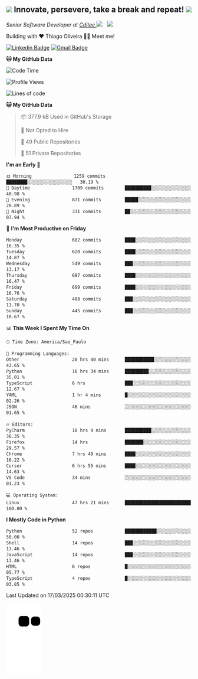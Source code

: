<h2><img src="https://emojis.slackmojis.com/emojis/images/1531849430/4246/blob-sunglasses.gif?1531849430" width="30"/> Innovate, persevere, take a break and repeat! <img src="https://media.giphy.com/media/12oufCB0MyZ1Go/giphy.gif" width="50"></h2>
<img align='right' src="https://media.giphy.com/media/M9gbBd9nbDrOTu1Mqx/giphy.gif" width="230">
<p><em>Senior Software Developer at <a href="https://www.cditec.com.br/">Cditec
</a><img src="https://media.giphy.com/media/WUlplcMpOCEmTGBtBW/giphy.gif" width="30"> 
</em></p>



Building with ❤️ Thiago Oliveira 👋🏽 Meet me!

[![Linkedin Badge](https://img.shields.io/badge/-Thiago-blue?style=flat-square&logo=Linkedin&logoColor=white&link=https://www.linkedin.com/in/tgmarinho/)](https://www.linkedin.com/in/thiagoceconelo/) 
[![Gmail Badge](https://img.shields.io/badge/-thiceconelo@gmail.com-c14438?style=flat-square&logo=Gmail&logoColor=white&link=mailto:thiceconelo@gmail.com)](mailto:thiceconelo@gmail.com)

</em></p>

<!-- <span style="height ">
![Anurag's GitHub stats](https://github-readme-stats.vercel.app/api?username=arthurspk&show_icons=true&theme=tokyonight)
</span> -->

**🐱 My GitHub Data** 
<!--START_SECTION:waka-->
![Code Time](http://img.shields.io/badge/Code%20Time-2%2C804%20hrs%2025%20mins-blue)

![Profile Views](http://img.shields.io/badge/Profile%20Views-0-blue)

![Lines of code](https://img.shields.io/badge/From%20Hello%20World%20I%27ve%20Written-5.9%20million%20lines%20of%20code-blue)

**🐱 My GitHub Data** 

> 📦 377.9 kB Used in GitHub's Storage 
 > 
> 🚫 Not Opted to Hire
 > 
> 📜 49 Public Repositories 
 > 
> 🔑 51 Private Repositories 
 > 
**I'm an Early 🐤** 

```text
🌞 Morning                1259 commits        ████████░░░░░░░░░░░░░░░░░   30.19 % 
🌆 Daytime                1709 commits        ██████████░░░░░░░░░░░░░░░   40.98 % 
🌃 Evening                871 commits         █████░░░░░░░░░░░░░░░░░░░░   20.89 % 
🌙 Night                  331 commits         ██░░░░░░░░░░░░░░░░░░░░░░░   07.94 % 
```
📅 **I'm Most Productive on Friday** 

```text
Monday                   682 commits         ████░░░░░░░░░░░░░░░░░░░░░   16.35 % 
Tuesday                  620 commits         ████░░░░░░░░░░░░░░░░░░░░░   14.87 % 
Wednesday                549 commits         ███░░░░░░░░░░░░░░░░░░░░░░   13.17 % 
Thursday                 687 commits         ████░░░░░░░░░░░░░░░░░░░░░   16.47 % 
Friday                   699 commits         ████░░░░░░░░░░░░░░░░░░░░░   16.76 % 
Saturday                 488 commits         ███░░░░░░░░░░░░░░░░░░░░░░   11.70 % 
Sunday                   445 commits         ███░░░░░░░░░░░░░░░░░░░░░░   10.67 % 
```


📊 **This Week I Spent My Time On** 

```text
🕑︎ Time Zone: America/Sao_Paulo

💬 Programming Languages: 
Other                    20 hrs 40 mins      ███████████░░░░░░░░░░░░░░   43.65 % 
Python                   16 hrs 34 mins      █████████░░░░░░░░░░░░░░░░   35.01 % 
TypeScript               6 hrs               ███░░░░░░░░░░░░░░░░░░░░░░   12.67 % 
YAML                     1 hr 4 mins         █░░░░░░░░░░░░░░░░░░░░░░░░   02.26 % 
JSON                     46 mins             ░░░░░░░░░░░░░░░░░░░░░░░░░   01.65 % 

🔥 Editors: 
PyCharm                  18 hrs 9 mins       ██████████░░░░░░░░░░░░░░░   38.35 % 
Firefox                  14 hrs              ███████░░░░░░░░░░░░░░░░░░   29.57 % 
Chrome                   7 hrs 40 mins       ████░░░░░░░░░░░░░░░░░░░░░   16.22 % 
Cursor                   6 hrs 55 mins       ████░░░░░░░░░░░░░░░░░░░░░   14.63 % 
VS Code                  34 mins             ░░░░░░░░░░░░░░░░░░░░░░░░░   01.23 % 

💻 Operating System: 
Linux                    47 hrs 21 mins      █████████████████████████   100.00 % 
```

**I Mostly Code in Python** 

```text
Python                   52 repos            ████████████░░░░░░░░░░░░░   50.00 % 
Shell                    14 repos            ███░░░░░░░░░░░░░░░░░░░░░░   13.46 % 
JavaScript               14 repos            ███░░░░░░░░░░░░░░░░░░░░░░   13.46 % 
HTML                     6 repos             █░░░░░░░░░░░░░░░░░░░░░░░░   05.77 % 
TypeScript               4 repos             █░░░░░░░░░░░░░░░░░░░░░░░░   03.85 % 
```




 Last Updated on 17/03/2025 00:30:11 UTC
<!--END_SECTION:waka-->

![Snake animation](https://github.com/rafaballerini/rafaballerini/blob/output/github-contribution-grid-snake.svg)


<!---
ceconelo/ceconelo is a ✨ special ✨ repository because its `README.md` (this file) appears on your GitHub profile.
You can click the Preview link to take a look at your changes.
--->
